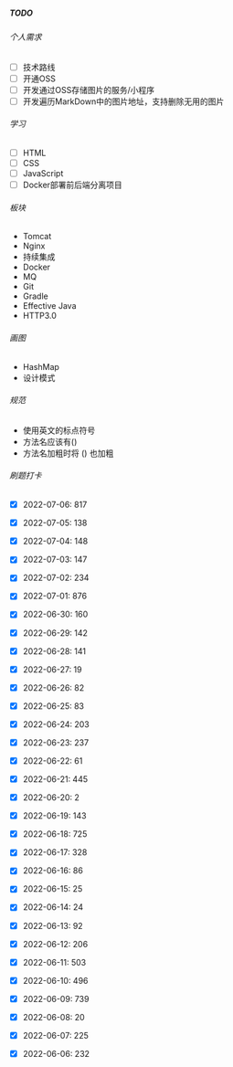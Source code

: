 ##### TODO

###### 个人需求

- [ ] 技术路线
- [ ] 开通OSS
- [ ] 开发通过OSS存储图片的服务/小程序
- [ ] 开发遍历MarkDown中的图片地址，支持删除无用的图片

###### 学习

- [ ] HTML
- [ ] CSS
- [ ] JavaScript
- [ ] Docker部署前后端分离项目

###### 板块

- Tomcat
- Nginx
- 持续集成
- Docker
- MQ
- Git
- Gradle
- Effective Java
- HTTP3.0

###### 画图

- HashMap
- 设计模式

###### 规范

- 使用英文的标点符号
- 方法名应该有()
- 方法名加粗时将 () 也加粗

###### 刷题打卡

- [x] 2022-07-06: 817
- [x] 2022-07-05: 138
- [x] 2022-07-04: 148
- [x] 2022-07-03: 147
- [x] 2022-07-02: 234
- [x] 2022-07-01: 876
- [x] 2022-06-30: 160
- [x] 2022-06-29: 142
- [x] 2022-06-28: 141
- [x] 2022-06-27: 19
- [x] 2022-06-26: 82
- [x] 2022-06-25: 83
- [x] 2022-06-24: 203
- [x] 2022-06-23: 237
- [x] 2022-06-22: 61
- [x] 2022-06-21: 445
- [x] 2022-06-20: 2
- [x] 2022-06-19: 143
- [x] 2022-06-18: 725
- [x] 2022-06-17: 328
- [x] 2022-06-16: 86
- [x] 2022-06-15: 25
- [x] 2022-06-14: 24
- [x] 2022-06-13: 92
- [x] 2022-06-12: 206
- [x] 2022-06-11: 503
- [x] 2022-06-10: 496
- [x] 2022-06-09: 739
- [x] 2022-06-08: 20
- [x] 2022-06-07: 225
- [x] 2022-06-06: 232












